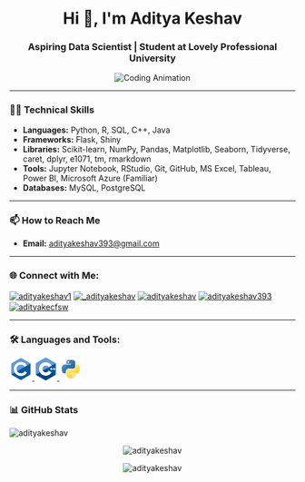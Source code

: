 <h1 align="center">Hi 👋, I'm Aditya Keshav</h1>
<h3 align="center">Aspiring Data Scientist | Student at Lovely Professional University</h3>

<p align="center">
  <img src="https://cdn.dribbble.com/users/1059583/screenshots/4171367/coding-freak.gif" alt="Coding Animation" />
</p>

---

### 👨‍💻 Technical Skills

- **Languages:** Python, R, SQL, C++, Java  
- **Frameworks:** Flask, Shiny  
- **Libraries:** Scikit-learn, NumPy, Pandas, Matplotlib, Seaborn, Tidyverse, caret, dplyr, e1071, tm, rmarkdown  
- **Tools:** Jupyter Notebook, RStudio, Git, GitHub, MS Excel, Tableau, Power BI, Microsoft Azure (Familiar)  
- **Databases:** MySQL, PostgreSQL  

---

### 📫 How to Reach Me

- **Email:** [adityakeshav393@gmail.com](mailto:adityakeshav393@gmail.com)

---

### 🌐 Connect with Me:

<p align="left">
  <a href="https://linkedin.com/in/adityakeshav1" target="blank"><img align="center" src="https://raw.githubusercontent.com/rahuldkjain/github-profile-readme-generator/master/src/images/icons/Social/linked-in-alt.svg" alt="adityakeshav1" height="30" width="40" /></a>
  <a href="https://instagram.com/_adityakeshav" target="blank"><img align="center" src="https://raw.githubusercontent.com/rahuldkjain/github-profile-readme-generator/master/src/images/icons/Social/instagram.svg" alt="_adityakeshav" height="30" width="40" /></a>
  <a href="https://www.codechef.com/users/adityakeshav" target="blank"><img align="center" src="https://cdn.jsdelivr.net/npm/simple-icons@3.1.0/icons/codechef.svg" alt="adityakeshav" height="30" width="40" /></a>
  <a href="https://www.hackerrank.com/adityakeshav393" target="blank"><img align="center" src="https://raw.githubusercontent.com/rahuldkjain/github-profile-readme-generator/master/src/images/icons/Social/hackerrank.svg" alt="adityakeshav393" height="30" width="40" /></a>
  <a href="https://auth.geeksforgeeks.org/user/adityakecfsw" target="blank"><img align="center" src="https://raw.githubusercontent.com/rahuldkjain/github-profile-readme-generator/master/src/images/icons/Social/geeks-for-geeks.svg" alt="adityakecfsw" height="30" width="40" /></a>
</p>

---

### 🛠️ Languages and Tools:

<p align="left">
  <a href="https://www.cprogramming.com/" target="_blank" rel="noreferrer">
    <img src="https://raw.githubusercontent.com/devicons/devicon/master/icons/c/c-original.svg" alt="C" width="40" height="40"/>
  </a>
  <a href="https://www.w3schools.com/cpp/" target="_blank" rel="noreferrer">
    <img src="https://raw.githubusercontent.com/devicons/devicon/master/icons/cplusplus/cplusplus-original.svg" alt="C++" width="40" height="40"/>
  </a>
  <a href="https://www.python.org" target="_blank" rel="noreferrer">
    <img src="https://raw.githubusercontent.com/devicons/devicon/master/icons/python/python-original.svg" alt="Python" width="40" height="40"/>
  </a>
</p>

---

### 📊 GitHub Stats

<p align="left">
  <img src="https://github-readme-stats.vercel.app/api/top-langs?username=adityakeshav&show_icons=true&locale=en&layout=compact" alt="adityakeshav" />
</p>
<p align="center">
  <img src="https://github-readme-stats.vercel.app/api?username=adityakeshav&show_icons=true&locale=en" alt="adityakeshav" />
</p>
<p align="center">
  <img src="https://github-readme-streak-stats.herokuapp.com/?user=adityakeshav&" alt="adityakeshav" />
</p>

